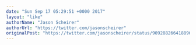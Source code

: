 ```yaml
---
date: "Sun Sep 17 05:29:51 +0000 2017"
layout: "like"
authorName: "Jason Scheirer"
authorUrl: "https://twitter.com/jasonscheirer"
originalPost: "https://twitter.com/jasonscheirer/status/909288266418896896"
---
```

